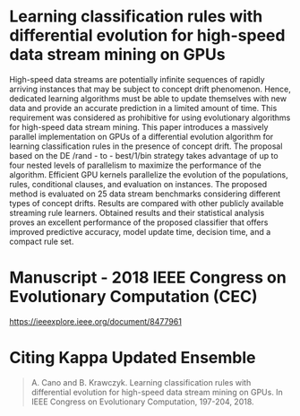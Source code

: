 # Learning classification rules with differential evolution for high-speed data stream mining on GPUs

High-speed data streams are potentially infinite sequences of rapidly arriving instances that may be subject to concept drift phenomenon. Hence, dedicated learning algorithms must be able to update themselves with new data and provide an accurate prediction in a limited amount of time. This requirement was considered as prohibitive for using evolutionary algorithms for high-speed data stream mining. This paper introduces a massively parallel implementation on GPUs of a differential evolution algorithm for learning classification rules in the presence of concept drift. The proposal based on the DE /rand - to - best/1/bin strategy takes advantage of up to four nested levels of parallelism to maximize the performance of the algorithm. Efficient GPU kernels parallelize the evolution of the populations, rules, conditional clauses, and evaluation on instances. The proposed method is evaluated on 25 data stream benchmarks considering different types of concept drifts. Results are compared with other publicly available streaming rule learners. Obtained results and their statistical analysis proves an excellent performance of the proposed classifier that offers improved predictive accuracy, model update time, decision time, and a compact rule set.

# Manuscript - 2018 IEEE Congress on Evolutionary Computation (CEC)

https://ieeexplore.ieee.org/document/8477961

# Citing Kappa Updated Ensemble

> A. Cano and B. Krawczyk. Learning classification rules with differential evolution for high-speed data stream mining on GPUs. In IEEE Congress on Evolutionary Computation, 197-204, 2018.